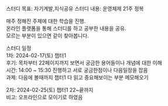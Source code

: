 스터디 목표: 자기계발,지식공유
스터디 내용: 운영체제 21주 정복

매주 정해진 주제에 대한 학습을 진행.<br>
온라인 플랫폼을 통해 스터디를 하고 공부한 내용을 공유.<br>
모르는 부분이 있으면 같이 찾아봅니다.<br>

스터디 일정<br>
1차: 2024-02-17(토)   챕터1 <br>
 후기: 목차부터 22페이지까지 보면서 궁금한 용어들이나 개념에 대한 이해 <br>
 시간: 14:00 ~ 15:30 진행하고 서로 궁금한점이나 다음일정을 잡음 <br>
 과제: 다음에 볼때까지 챕터1 다 읽고 중요해보이는 부분 메모해오기 <br>

2차: 2024-02-25(토)   챕터1 22~끝까지 <br>
 비고: 오프라인으로 모이기로 하였음
